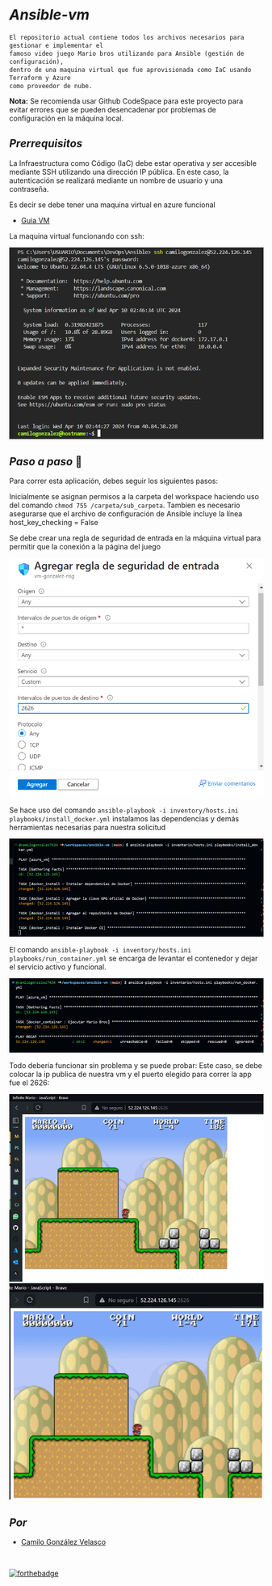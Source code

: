 # <b> _**Ansible-vm**_ </b>

    El repositorio actual contiene todos los archivos necesarios para gestionar e implementar el 
    famoso video juego Mario bros utilizando para Ansible (gestión de configuración), 
    dentro de una maquina virtual que fue aprovisionada como IaC usando Terraform y Azure 
    como proveedor de nube.

**Nota:** Se recomienda usar Github CodeSpace para este proyecto para evitar errores que se pueden desencadenar por problemas de configuración en la máquina local.

## <b> _Prerrequisitos_ </b>

<p>
La Infraestructura como Código (IaC) debe estar operativa y ser accesible mediante SSH utilizando una dirección IP pública. En este caso, la autenticación se realizará mediante un nombre de usuario y una contraseña.</p>

<p>Es decir se debe tener una maquina virtual en azure funcional</p>

+ [Guia VM](https://github.com/camilogonzalez7424/azvm-modular-tf) 

La maquina virtual funcionando con ssh:

<img src="img/ssh.png">


## <b> _Paso a paso_ </b> 📄

Para correr esta aplicación, debes seguir los siguientes pasos:

Inicialmente se asignan permisos a la carpeta del workspace haciendo uso del comando ```chmod 755 /carpeta/sub_carpeta```. Tambien es necesario asegurarse que el archivo de configuración de Ansible incluye la línea host_key_checking = False

Se debe crear una regla de seguridad de entrada en la máquina virtual para permitir que la conexión a la página del juego

<img src="img/regla.png">

Se hace uso del comando ```ansible-playbook -i inventory/hosts.ini playbooks/install_docker.yml``` instalamos las dependencias y demás herramientas necesarias para nuestra solicitud

<img src="img/ansible_comd1.png">

El comando ```ansible-playbook -i inventory/hosts.ini playbooks/run_container.yml``` se encarga de levantar el contenedor y dejar el servicio activo y funcional.

<img src="img/ansible_run.png">

Todo deberia funcionar sin problema y se puede probar:
Este caso, se debe colocar la ip publica de nuestra vm y el puerto elegido para correr la app fue el 2626:

<img src="img/mario.png">
<img src="img/mario1.png">


## <b> _Por_ </b>

+ [Camilo González Velasco](https://github.com/camilogonzalez7424 "Camilo G.")


<br>

[![forthebadge](https://forthebadge.com/images/badges/built-with-love.svg)](https://forthebadge.com)

